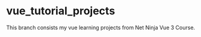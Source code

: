 # vue_tutorial_projects

This branch consists my vue learning projects from Net Ninja Vue 3 Course.
